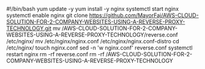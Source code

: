 #!/bin/bash
yum update -y
yum install -y nginx
systemctl start nginx
systemctl enable nginx
git clone https://github.com/MayorFaj/AWS-CLOUD-SOLUTION-FOR-2-COMPANY-WEBSITES-USING-A-REVERSE-PROXY-TECHNOLOGY.git
mv /AWS-CLOUD-SOLUTION-FOR-2-COMPANY-WEBSITES-USING-A-REVERSE-PROXY-TECHNOLOGY/reverse.conf /etc/nginx/
mv /etc/nginx/nginx.conf /etc/nginx/nginx.conf-distro
cd /etc/nginx/
touch nginx.conf
sed -n 'w nginx.conf' reverse.conf
systemctl restart nginx
rm -rf reverse.conf
rm -rf /AWS-CLOUD-SOLUTION-FOR-2-COMPANY-WEBSITES-USING-A-REVERSE-PROXY-TECHNOLOGY